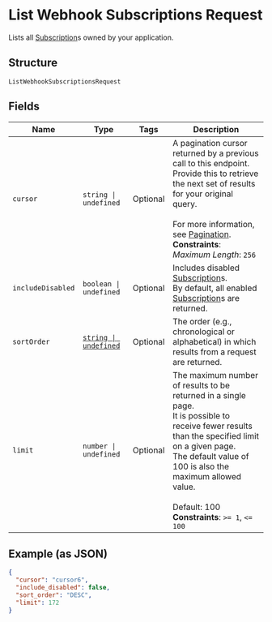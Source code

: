 
# List Webhook Subscriptions Request

Lists all [Subscription](../../doc/models/webhook-subscription.md)s owned by your application.

## Structure

`ListWebhookSubscriptionsRequest`

## Fields

| Name | Type | Tags | Description |
|  --- | --- | --- | --- |
| `cursor` | `string \| undefined` | Optional | A pagination cursor returned by a previous call to this endpoint.<br>Provide this to retrieve the next set of results for your original query.<br><br>For more information, see [Pagination](https://developer.squareup.com/docs/build-basics/common-api-patterns/pagination).<br>**Constraints**: *Maximum Length*: `256` |
| `includeDisabled` | `boolean \| undefined` | Optional | Includes disabled [Subscription](entity:WebhookSubscription)s.<br>By default, all enabled [Subscription](entity:WebhookSubscription)s are returned. |
| `sortOrder` | [`string \| undefined`](../../doc/models/sort-order.md) | Optional | The order (e.g., chronological or alphabetical) in which results from a request are returned. |
| `limit` | `number \| undefined` | Optional | The maximum number of results to be returned in a single page.<br>It is possible to receive fewer results than the specified limit on a given page.<br>The default value of 100 is also the maximum allowed value.<br><br>Default: 100<br>**Constraints**: `>= 1`, `<= 100` |

## Example (as JSON)

```json
{
  "cursor": "cursor6",
  "include_disabled": false,
  "sort_order": "DESC",
  "limit": 172
}
```

